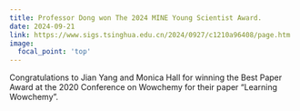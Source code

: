 ```yaml
---
title: Professor Dong won The 2024 MINE Young Scientist Award.
date: 2024-09-21
link: https://www.sigs.tsinghua.edu.cn/2024/0927/c1210a96408/page.htm
image:
  focal_point: 'top'
---
```


Congratulations to Jian Yang and Monica Hall for winning the Best Paper Award at the 2020 Conference on Wowchemy for their paper “Learning Wowchemy”.

<!--more-->